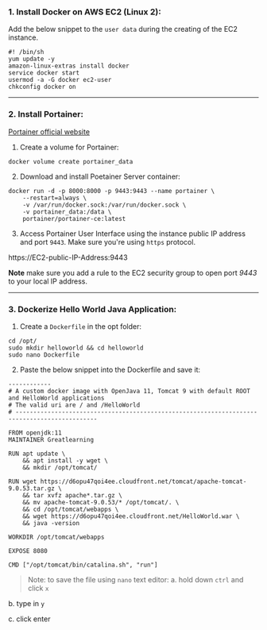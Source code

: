 ### 1. Install Docker on AWS EC2 (Linux 2):

Add the below snippet to the `user data` during the creating of the EC2 instance.

```
#! /bin/sh
yum update -y
amazon-linux-extras install docker
service docker start
usermod -a -G docker ec2-user
chkconfig docker on
```
---

### 2. Install Portainer:

[Portainer official website](https://docs.portainer.io/v/ce-2.9/start/install/server/docker/linux)



1. Create a volume for Portainer:

```
docker volume create portainer_data
```

2. Download and install Poetainer Server container:

```
docker run -d -p 8000:8000 -p 9443:9443 --name portainer \
    --restart=always \
    -v /var/run/docker.sock:/var/run/docker.sock \
    -v portainer_data:/data \
    portainer/portainer-ce:latest
```

3. Access Portainer User Interface using the instance public IP address and port `9443`. Make sure you're using `https` protocol. 


https://EC2-public-IP-Address:9443


**Note** make sure you add a rule to the EC2 security group to open port *9443* to your local IP address. 

---

### 3. Dockerize Hello World Java Application:

1. Create a `Dockerfile` in the opt folder:

```
cd /opt/ 
sudo mkdir helloworld && cd helloworld
sudo nano Dockerfile
```

2. Paste the below snippet into the Dockerfile and save it:

```
------------
# A custom docker image with OpenJava 11, Tomcat 9 with default ROOT and HelloWorld applications
# The valid uri are / and /HelloWorld
# ---------------------------------------------------------------------------------------------

FROM openjdk:11
MAINTAINER Greatlearning

RUN apt update \
    && apt install -y wget \
    && mkdir /opt/tomcat/

RUN wget https://d6opu47qoi4ee.cloudfront.net/tomcat/apache-tomcat-9.0.53.tar.gz \
    && tar xvfz apache*.tar.gz \
    && mv apache-tomcat-9.0.53/* /opt/tomcat/. \
    && cd /opt/tomcat/webapps \
    && wget https://d6opu47qoi4ee.cloudfront.net/HelloWorld.war \
    && java -version

WORKDIR /opt/tomcat/webapps

EXPOSE 8080

CMD ["/opt/tomcat/bin/catalina.sh", "run"]
```

> Note: to save the file using `nano` text editor:
a. hold down `ctrl` and click `x`

b. type in `y`

c. click enter


